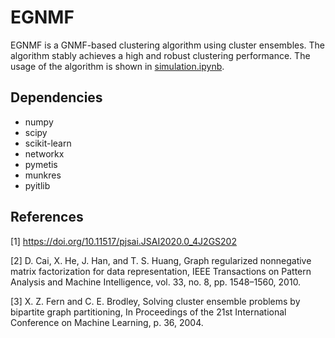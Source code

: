 # EGNMF

EGNMF is a GNMF-based clustering algorithm using cluster ensembles. The algorithm stably achieves a high and robust clustering performance. The usage of the algorithm is shown in [simulation.ipynb][simulation]. 

Dependencies
------------

- numpy
- scipy
- scikit-learn
- networkx 
- pymetis
- munkres
- pyitlib

References
----------

[1] https://doi.org/10.11517/pjsai.JSAI2020.0_4J2GS202

[2] D. Cai, X. He, J. Han, and T. S. Huang, Graph regularized nonnegative matrix factorization for data representation, IEEE Transactions on Pattern Analysis and Machine Intelligence, vol. 33, no. 8, pp. 1548–1560, 2010.

[3] X. Z. Fern and C. E. Brodley, Solving cluster ensemble problems by bipartite graph partitioning,  In Proceedings of the 21st International Conference on Machine Learning, p. 36, 2004.

[simulation]: https://github.com/tsano430/egnmf/blob/master/simulation.ipynb

